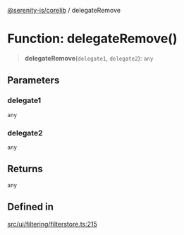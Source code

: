 [@serenity-is/corelib](../README.md) / delegateRemove

# Function: delegateRemove()

> **delegateRemove**(`delegate1`, `delegate2`): `any`

## Parameters

### delegate1

`any`

### delegate2

`any`

## Returns

`any`

## Defined in

[src/ui/filtering/filterstore.ts:215](https://github.com/serenity-is/serenity/blob/master/packages/corelib/src/ui/filtering/filterstore.ts#L215)
